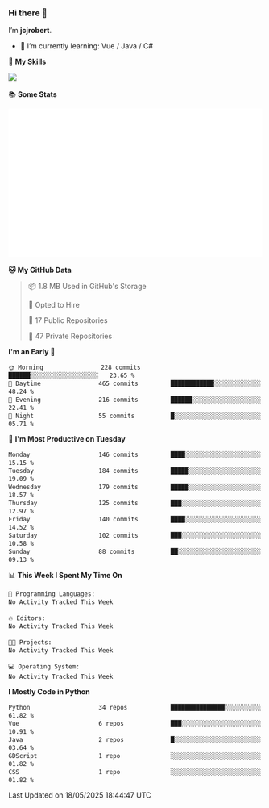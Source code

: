 ### Hi there 👋

I’m **jcjrobert**.

- 🌱 I’m currently learning: Vue / Java / C#

🌟 **My Skills**

![](https://img.shields.io/badge/-Python-3e74a2?style=flat-square&logo=Python&logoColor=fff)

📚 **Some Stats**

![](https://github.com/jcjrobert/github-stats/blob/master/generated/overview.svg)

<!--START_SECTION:waka-->
**🐱 My GitHub Data** 

> 📦 1.8 MB Used in GitHub's Storage 
 > 
> 💼 Opted to Hire
 > 
> 📜 17 Public Repositories 
 > 
> 🔑 47 Private Repositories 
 > 
**I'm an Early 🐤** 

```text
🌞 Morning                228 commits         ██████░░░░░░░░░░░░░░░░░░░   23.65 % 
🌆 Daytime                465 commits         ████████████░░░░░░░░░░░░░   48.24 % 
🌃 Evening                216 commits         ██████░░░░░░░░░░░░░░░░░░░   22.41 % 
🌙 Night                  55 commits          █░░░░░░░░░░░░░░░░░░░░░░░░   05.71 % 
```
📅 **I'm Most Productive on Tuesday** 

```text
Monday                   146 commits         ████░░░░░░░░░░░░░░░░░░░░░   15.15 % 
Tuesday                  184 commits         █████░░░░░░░░░░░░░░░░░░░░   19.09 % 
Wednesday                179 commits         █████░░░░░░░░░░░░░░░░░░░░   18.57 % 
Thursday                 125 commits         ███░░░░░░░░░░░░░░░░░░░░░░   12.97 % 
Friday                   140 commits         ████░░░░░░░░░░░░░░░░░░░░░   14.52 % 
Saturday                 102 commits         ███░░░░░░░░░░░░░░░░░░░░░░   10.58 % 
Sunday                   88 commits          ██░░░░░░░░░░░░░░░░░░░░░░░   09.13 % 
```


📊 **This Week I Spent My Time On** 

```text
💬 Programming Languages: 
No Activity Tracked This Week

🔥 Editors: 
No Activity Tracked This Week

🐱‍💻 Projects: 
No Activity Tracked This Week

💻 Operating System: 
No Activity Tracked This Week
```

**I Mostly Code in Python** 

```text
Python                   34 repos            ███████████████░░░░░░░░░░   61.82 % 
Vue                      6 repos             ███░░░░░░░░░░░░░░░░░░░░░░   10.91 % 
Java                     2 repos             █░░░░░░░░░░░░░░░░░░░░░░░░   03.64 % 
GDScript                 1 repo              ░░░░░░░░░░░░░░░░░░░░░░░░░   01.82 % 
CSS                      1 repo              ░░░░░░░░░░░░░░░░░░░░░░░░░   01.82 % 
```




 Last Updated on 18/05/2025 18:44:47 UTC
<!--END_SECTION:waka-->
